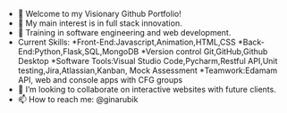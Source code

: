 - 👋 Welcome to my Visionary Github Portfolio!
- 👀 My main interest is in full stack innovation.
- 🌱 Training in software engineering and web development.
- Current Skills:
*Front-End:Javascript,Animation,HTML,CSS
*Back-End:Python,Flask,SQL,MongoDB
*Version control Git,GitHub,Github Desktop
*Software Tools:Visual Studio Code,Pycharm,Restful API,Unit testing,Jira,Atlassian,Kanban, Mock Assessment
*Teamwork:Edamam API, web and console apps with CFG groups
- 💞️ I’m looking to collaborate on interactive websites with future clients.
- 📫 How to reach me: @ginarubik 

<!---
ginarubik/ginarubik is a ✨ special ✨ repository because its `README.md` (this file) appears on your GitHub profile.
You can click the Preview link to take a look at your changes.
--->
